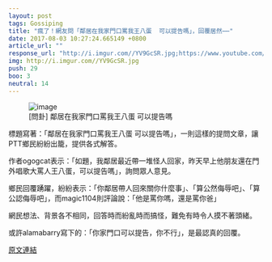 ```yaml
---
layout: post
tags: Gossiping
title: "瘋了！網友問「鄰居在我家門口罵我王八蛋  可以提告嗎」，回覆居然⋯⋯"
date: 2017-08-03 10:27:24.665149 +0800
article_url: ""
response_url: "http://i.imgur.com//YV9GcSR.jpg;https://www.youtube.com//watch//v//2pgCDtjbjSM"
img: http://i.imgur.com//YV9GcSR.jpg
push: 29
boo: 3
neutral: 14
---
```


<figure>
<img src="http://i.imgur.com//YV9GcSR.jpg" alt="image">
<figcaption>
[問卦] 鄰居在我家門口罵我王八蛋  可以提告嗎
</figcaption>
</figure>



標題寫著：「鄰居在我家門口罵我王八蛋  可以提告嗎」，一則這樣的提問文章，讓PTT鄉民紛紛出籠，提供各式解答。

作者ogogcat表示：「如題，我鄰居最近帶一堆怪人回家，昨天早上他朋友還在門外唱歌大罵人王八蛋，可以提告嗎」，詢問眾人意見。

鄉民回覆踴躍，紛紛表示：「你鄰居帶人回來關你什麼事」、「算公然侮辱吧」、「算公認侮辱吧」，而magic1104則評論說：「他是罵你嗎，還是罵你爸」

網民想法、背景各不相同，回答時而紛亂時而搞怪，難免有時令人摸不著頭緒。

或許alamabarry寫下的：「你家門口可以提告，你不行」，是最認真的回覆。

<a href = "https://www.ptt.cc/bbs/Gossiping/M.1501218223.A.860.html">原文連結</a>


